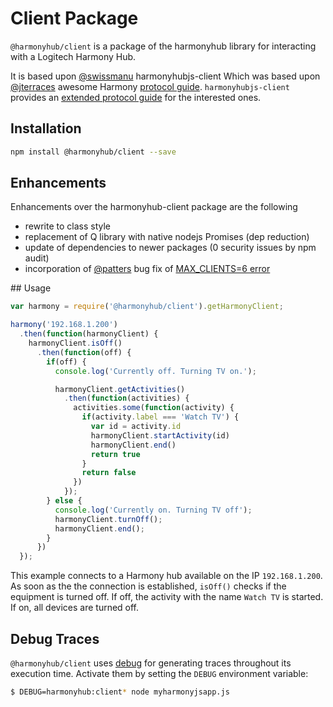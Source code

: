# Client Package

`@harmonyhub/client` is a package of the harmonyhub library for interacting with a Logitech
Harmony Hub.

It is based upon [@swissmanu](https://github.com/swissmanu) harmonyhubjs-client
Which was based upon [@jterraces](https://github.com/jterrace) awesome Harmony
[protocol guide](https://github.com/jterrace/pyharmony/blob/master/PROTOCOL.md). `harmonyhubjs-client` provides an
[extended protocol guide](https://github.com/swissmanu/harmonyhubjs-client/tree/master/docs/protocol) for the interested ones.


## Installation
```bash
npm install @harmonyhub/client --save
```

## Enhancements

Enhancements over the harmonyhub-client package are the following
* rewrite to class style
* replacement of Q library with native nodejs Promises (dep reduction)
* update of dependencies to newer packages (0 security issues by npm audit)
* incorporation of [@patters](https://github.com/patters) bug fix of [MAX_CLIENTS=6 error](https://github.com/swissmanu/harmonyhubjs-client/pull/43)

## Usage
```javascript
var harmony = require('@harmonyhub/client').getHarmonyClient;

harmony('192.168.1.200')
  .then(function(harmonyClient) {
    harmonyClient.isOff()
      .then(function(off) {
        if(off) {
          console.log('Currently off. Turning TV on.');

          harmonyClient.getActivities()
            .then(function(activities) {
              activities.some(function(activity) {
                if(activity.label === 'Watch TV') {
                  var id = activity.id
                  harmonyClient.startActivity(id)
                  harmonyClient.end()
                  return true
                }
                return false
              })
            });
        } else {
          console.log('Currently on. Turning TV off');
          harmonyClient.turnOff();
          harmonyClient.end();
        }
      })
  });
```

This example connects to a Harmony hub available on the IP `192.168.1.200`. As soon as the the connection is established, `isOff()` checks if the equipment is turned off. If off, the activity with the name `Watch TV` is started. If on, all devices are turned off.

## Debug Traces
`@harmonyhub/client` uses [debug](https://github.com/visionmedia/debug) for generating traces throughout its execution time. Activate them by setting the `DEBUG` environment variable:

```bash
$ DEBUG=harmonyhub:client* node myharmonyjsapp.js
```
